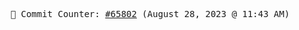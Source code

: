 <p align="center">
    <samp>
        📮 Commit Counter: <a href="https://github.com/Javascript-void0/Javascript-void0/commits/main">#65802</a> (August 28, 2023 @ 11:43 AM)
    </samp>
</p>